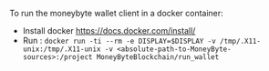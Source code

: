 To run the moneybyte wallet client in a docker container:

- Install docker https://docs.docker.com/install/
- Run :
`docker run -ti --rm -e DISPLAY=$DISPLAY -v /tmp/.X11-unix:/tmp/.X11-unix -v <absolute-path-to-MoneyByte-sources>:/project MoneyByteBlockchain/run_wallet`
